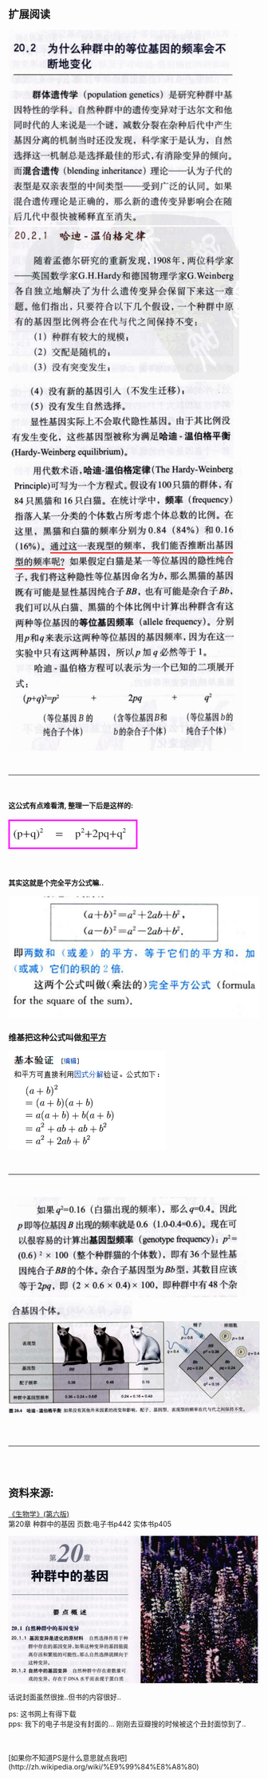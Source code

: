 
## 扩展阅读

![a](images/title.png) <br>
![b](images/20.2.1.png) <br>
![c](images/1.png) <br> 
![d](images/2.png) <br> 

<br>

---

<br>

#### 这公式有点难看清, 整理一下后是这样的: <br>
![a1](images/clear.png) <br> 
<br>
<br>
#### 其实这就是个完全平方公式嘛.. <br>
![a2](images/wq.png) <br> 
### 维基把这种公式叫做[和平方](http://zh.wikipedia.org/wiki/%E5%92%8C%E5%B9%B3%E6%96%B9) <br>
![a3](images/tuidao.png) <br> 



<br>

---

<br>



![e](images/3.png) <br> 
![f](images/4.png) <br> 
![g](images/pic.png) <br> 

<br>
<br>

---

<br>
<br>

## 资料来源: 
[《生物学》(第六版)](http://book.douban.com/subject/1328826/) <br>
第20章 种群中的基因 页数:电子书p442  实体书p405 <br>

![00](images/chapter-20.png) <br> 

话说封面虽然很挫..但书的内容很好.. <br>

ps: 这书网上有得下载 <br>
pps: 我下的电子书是没有封面的... 刚刚去豆瓣搜的时候被这个丑封面惊到了.. <br>

<br>
<br>
[如果你不知道PS是什么意思就点我吧](http://zh.wikipedia.org/wiki/%E9%99%84%E8%A8%80)

<br>
<br>







































